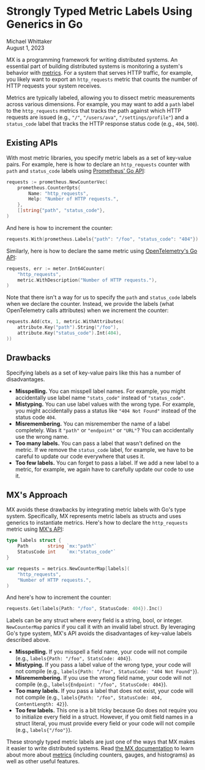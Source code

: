 # Strongly Typed Metric Labels Using Generics in Go

<div class="blog-author">Michael Whittaker</div>
<div class="blog-date">August 1, 2023</div>

MX is a programming framework for writing distributed systems. An
essential part of building distributed systems is monitoring a system's behavior
with [metrics][what_are_metrics]. For a system that serves HTTP traffic, for
example, you likely want to export an `http_requests` metric that counts the
number of HTTP requests your system receives.

Metrics are typically labeled, allowing you to dissect metric measurements
across various dimensions. For example, you may want to add a `path` label to
the `http_requests` metrics that tracks the path against which HTTP requests are
issued (e.g., `"/"`, `"/users/ava"`, `"/settings/profile"`) and a `status_code`
label that tracks the HTTP response status code (e.g., `404`, `500`).

## Existing APIs

With most metric libraries, you specify metric labels as a set of key-value
pairs. For example, here is how to declare an `http_requests` counter with
`path` and `status_code` labels using [Prometheus' Go API][prometheus_api]:

```go
requests := prometheus.NewCounterVec(
    prometheus.CounterOpts{
        Name: "http_requests",
        Help: "Number of HTTP requests.",
    },
    []string{"path", "status_code"},
)
```

And here is how to increment the counter:

```go
requests.With(prometheus.Labels{"path": "/foo", "status_code": "404"}).Inc()
```

Similarly, here is how to declare the same metric using [OpenTelemetry's Go
API][otel_api]:

```go
requests, err := meter.Int64Counter(
    "http_requests",
    metric.WithDescription("Number of HTTP requests."),
)
```

Note that there isn't a way for us to specify the `path` and `status_code`
labels when we declare the counter. Instead, we provide the labels (what
OpenTelemetry calls attributes) when we increment the counter:

```go
requests.Add(ctx, 1, metric.WithAttributes(
    attribute.Key("path").String("/foo"),
    attribute.Key("status_code").Int(404),
))
```

## Drawbacks

Specifying labels as a set of key-value pairs like this has a number of
disadvantages.

- **Misspelling.** You can misspell label names. For example, you might
  accidentally use label name `"stats_code"` instead of `"status_code"`.
- **Mistyping.** You can use label values with the wrong type. For example, you
  might accidentally pass a status like `"404 Not Found"` instead of the status
  code `404`.
- **Misremembering.** You can misremember the name of a label completely. Was it
  `"path"` or `"endpoint"` or `"URL"`? You can accidentally use the wrong name.
- **Too many labels.** You can pass a label that wasn't defined on the metric.
  If we remove the `status_code` label, for example, we have to be careful to
  update our code everywhere that uses it.
- **Too few labels.** You can forget to pass a label. If we add a new label to a
  metric, for example, we again have to carefully update our code to use it.

## MX's Approach

MX avoids these drawbacks by integrating metric labels with Go's
type system. Specifically, MX represents metric labels as structs
and uses generics to instantiate metrics. Here's how to declare the
`http_requests` metric using [MX's API][mx_api]:

```go
type labels struct {
    Path       string `mx:"path"`
    StatusCode int    `mx:"status_code"`
}

var requests = metrics.NewCounterMap[labels](
    "http_requests",
    "Number of HTTP requests.",
)
```

And here's how to increment the counter:

```go
requests.Get(labels{Path: "/foo", StatusCode: 404}).Inc()
```

Labels can be any struct where every field is a string, bool, or integer.
`NewCounterMap` panics if you call it with an invalid label struct. By
leveraging Go's type system, MX's API avoids the disadvantages of
key-value labels described above.

- **Misspelling.** If you misspell a field name, your code will not compile
  (e.g., `labels{Path: "/foo", StatsCode: 404}`).
- **Mistyping.** If you pass a label value of the wrong type, your code will not
  compile (e.g., `labels{Path: "/foo", StatusCode: "404 Not Found"}`).
- **Misremembering.** If you use the wrong field name, your code will not
  compile (e.g., `labels{Endpoint: "/foo", StatusCode: 404}`).
- **Too many labels.** If you pass a label that does not exist, your code will
  not compile (e.g., `labels{Path: "/foo", StatusCode: 404, ContentLength: 42}`).
- **Too few labels.** This one is a bit tricky because Go does not require you
  to initialize every field in a struct. However, if you omit field names in a
  struct literal, you must provide every field or your code will not compile
  (e.g., `labels{"/foo"}`).

These strongly typed metric labels are just one of the ways that MX
makes it easier to write distributed systems. Read [the MX
documentation][docs] to learn about more about [metrics][metrics] (including
counters, gauges, and histograms) as well as other useful features.

[docs]: ../docs.html
[metrics]: ../docs.html#metrics
[otel_api]: https://pkg.go.dev/go.opentelemetry.io/otel/metric
[prometheus_api]: https://pkg.go.dev/github.com/prometheus/client_golang/prometheus
[mx_api]: https://pkg.go.dev/github.com/sh3lk/mx/metrics
[what_are_metrics]: https://prometheus.io/docs/introduction/overview/#what-are-metrics
